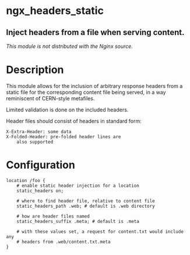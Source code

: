 # ngx_headers_static
## Inject headers from a file when serving content.

*This module is not distributed with the Nginx source.*

# Description
This module allows for the inclusion of arbitrary response headers from a static file for the corresponding content file being served, in a way reminiscent of CERN-style metafiles.

Limited validation is done on the included headers.

Header files should consist of headers in standard form:

	X-Extra-Header: some data
	X-Folded-Header: pre-folded header lines are
	    also supported

# Configuration
	location /foo {
		# enable static header injection for a location
		static_headers on;

		# where to find header file, relative to content file
		static_headers_path .web; # default is .web directory

		# how are header files named
		static_headers_suffix .meta; # default is .meta

		# with these values set, a request for content.txt would include any
		# headers from .web/content.txt.meta
	}
